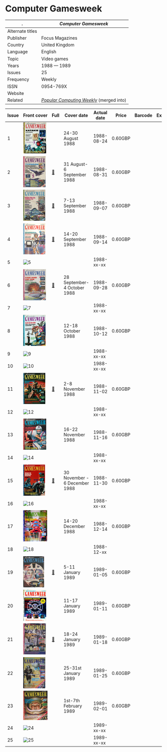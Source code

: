 # Computer Gamesweek

. | _Computer Gamesweek_
--- | ---
Alternate titles | 
Publisher | Focus Magazines
Country | United Kingdom
Language | English
Topic | Video games
Years | 1988 &mdash; 1989
Issues | 25
Frequency | Weekly
ISSN | 0954-769X
Website | 
Related | _[Popular Computing Weekly](Popular%20Computing%20Weekly.md)_ (merged into)

Issue | Front&nbsp;cover | Full | Cover date | Actual date | Price | Barcode | Extras
----- | ---------------- | ---- | ---------- | ----------- | ----- | ------- | ------
1|![1](compgamesweek/01.png)||24-30 August 1988|1988-08-24|0.60GBP||
2|![2](compgamesweek/02.png)|[🔗][2]|31 August-6 September 1988|1988-08-31|0.60GBP||
3|![3](compgamesweek/03.png)|[🔗][3]|7-13 September 1988|1988-09-07|0.60GBP||
4|![4](compgamesweek/04.png)|[🔗][4]|14-20 September 1988|1988-09-14|0.60GBP||
5|![5](compgamesweek/05.png)|||1988-xx-xx|||
6|![6](compgamesweek/06.png)|[🔗][6]|28 September-4 October 1988|1988-09-28|0.60GBP||
7|![7](compgamesweek/07.png)|||1988-xx-xx|||
8|![8](compgamesweek/08.png)||12-18 October 1988|1988-10-12|0.60GBP||
9|![9](compgamesweek/09.png)|||1988-xx-xx|||
10|![10](compgamesweek/10.png)|||1988-xx-xx|||
11|![11](compgamesweek/11.png)|[🔗][11]|2-8 November 1988|1988-11-02|0.60GBP||
12|![12](compgamesweek/12.png)|||1988-xx-xx|||
13|![13](compgamesweek/13.png)||16-22 November 1988|1988-11-16|0.60GBP||
14|![14](compgamesweek/14.png)|||1988-xx-xx|||
15|![15](compgamesweek/15.png)|[🔗][15]|30 November - 6 December 1988|1988-11-30|0.60GBP||
16|![16](compgamesweek/16.png)|||1988-xx-xx|||
17|![17](compgamesweek/17.png)||14-20 December 1988|1988-12-14|0.60GBP||
18|![18](compgamesweek/18.png)|||1988-12-xx|||
19|![19](compgamesweek/19.png)|[🔗][19]|5-11 January 1989|1989-01-05|0.60GBP||
20|![20](compgamesweek/20.png)||11-17 January 1989|1989-01-11|0.60GBP||
21|![21](compgamesweek/21.png)|[🔗][21]|18-24 January 1989|1989-01-18|0.60GBP||
22|![22](compgamesweek/22.png)||25-31st January 1989|1989-01-25|0.60GBP||
23|![23](compgamesweek/23.png)||1st-7th February 1989|1989-02-01|0.60GBP||
24|![24](compgamesweek/24.png)|||1989-xx-xx|||
25|![25](compgamesweek/25.png)|||1989-xx-xx|||

[2]: https://archive.org/details/Computer_Games_Week_1988-09-31
[3]: https://archive.org/details/Computer_Games_Week_1988-09-07
[4]: https://archive.org/details/Computer_Games_Week_1988-09-14

[6]: https://archive.org/details/Computer_Games_Week_Issue_06

[11]: https://archive.org/details/computer-gamesweek-11

[15]: https://archive.org/details/computer-gamesweek-15

[19]: https://archive.org/details/Computer_Games_Week_019

[21]: https://archive.org/details/computer-gamesweek-21
